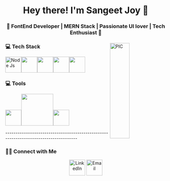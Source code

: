<h1 align="center">Hey there! I'm Sangeet Joy 👋 </h1>
<h3 align="center">🚀 FontEnd Developer | MERN Stack | Passionate UI lover | Tech Enthusiast  🚀</h3>

<div>
<img align="right" src="https://media.giphy.com/media/jRf5fsn8G6YaogAWxn/giphy.gif" width = "35%" align="right" alt="PIC" height="300px"/>
<div>
  <h3> 💻 Tech Stack</h3>
  <p>
   <img src="https://media3.giphy.com/media/kdFc8fubgS31b8DsVu/giphy.webp" width="50" alt="Node Js"><img src="https://media3.giphy.com/media/ln7z2eWriiQAllfVcn/200w.webp" width="50"><img src="https://i.giphy.com/media/eNAsjO55tPbgaor7ma/200w.webp" width="50"><img src="https://media.giphy.com/media/XAxylRMCdpbEWUAvr8/source.gif" width="50" height="50"><img src="https://media.giphy.com/media/fsEaZldNC8A1PJ3mwp/source.gif" width="50" height="50">
     <h3> 💻 Tools </h3>
  <p>
<img src="https://i.giphy.com/media/IdyAQJVN2kVPNUrojM/200.webp" width="50"><img src="https://media.giphy.com/media/kH1DBkPNyZPOk0BxrM/giphy.gif" width="100"><img src="https://media.giphy.com/media/QTmfvHGklosY1ha87W/source.gif" width="50" height="50">

  <p>
-------------------------------------------------------------------------------------
 <h3> 🤝🏻 Connect with Me </h3>

<p align="center">
<a href="https://www.linkedin.com/in/anandmainali/" target="_blank"><img alt="LinkedIn" src="https://img.shields.io/badge/LinkedIn-@anandmainali-blue?style=flat&logo=linkedin" width="50" height="50"></a>
<a href="mailto:anandmainali5@gmail.com"><img alt="Email" width="50" height="50" src="https://img.shields.io/badge/Email-anandmainali5@gmail.com-blue?style=flat&logo=gmail"></a>
</p>
</div>
